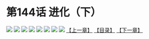 # 第144话 进化（下）
![](https://mhpic.xiaomingtaiji.net/comic/D/斗破苍穹拆分版/144话/1.jpg-zymk.middle.webp)
![](https://mhpic.xiaomingtaiji.net/comic/D/斗破苍穹拆分版/144话/2.jpg-zymk.middle.webp)
![](https://mhpic.xiaomingtaiji.net/comic/D/斗破苍穹拆分版/144话/3.jpg-zymk.middle.webp)
![](https://mhpic.xiaomingtaiji.net/comic/D/斗破苍穹拆分版/144话/4.jpg-zymk.middle.webp)
![](https://mhpic.xiaomingtaiji.net/comic/D/斗破苍穹拆分版/144话/5.jpg-zymk.middle.webp)
![](https://mhpic.xiaomingtaiji.net/comic/D/斗破苍穹拆分版/144话/6.jpg-zymk.middle.webp)
![](https://mhpic.xiaomingtaiji.net/comic/D/斗破苍穹拆分版/144话/7.jpg-zymk.middle.webp)
![](https://mhpic.xiaomingtaiji.net/comic/D/斗破苍穹拆分版/144话/8.jpg-zymk.middle.webp)
[【上一章】](./143.md)
[【目录】](./README.md)
[【下一章】](./145.md)
